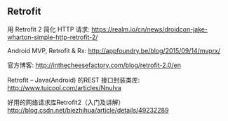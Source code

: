 
## Retrofit

用 Retrofit 2 简化 HTTP 请求:
https://realm.io/cn/news/droidcon-jake-wharton-simple-http-retrofit-2/

Android MVP, Retrofit & Rx:
http://appfoundry.be/blog/2015/09/14/mvprx/

官方博客:
http://inthecheesefactory.com/blog/retrofit-2.0/en

Retrofit – Java(Android) 的REST 接口封装类库:
http://www.tuicool.com/articles/NnuIva

好用的网络请求库Retrofit2（入门及讲解）
http://blog.csdn.net/biezhihua/article/details/49232289
